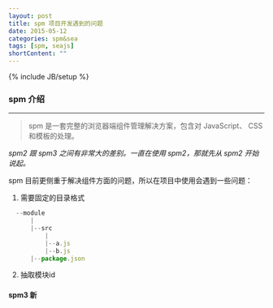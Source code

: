 ```yaml
---
layout: post
title: spm 项目开发遇到的问题
date: 2015-05-12
categories: spm&sea
tags: [spm, seajs]
shortContent: ""
---
```

{% include JB/setup %}


### spm 介绍
---
> spm 是一套完整的浏览器端组件管理解决方案，包含对 JavaScript、 CSS 和模板的处理。

*spm2 跟 spm3 之间有非常大的差别。一直在使用 spm2，那就先从 spm2 开始说起。*

spm 目前更侧重于解决组件方面的问题，所以在项目中使用会遇到一些问题：

1. 需要固定的目录格式

```javascript
  --module
      |
      |--src
          |
          |--a.js
          |--b.js
      |--package.json
```

2. 抽取模块id


#### spm3 新























